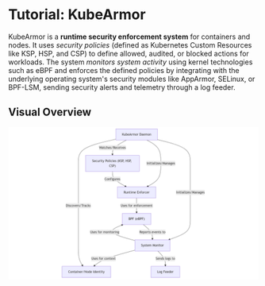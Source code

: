 # Tutorial: KubeArmor

KubeArmor is a **runtime security enforcement system** for containers and nodes.
It uses _security policies_ (defined as Kubernetes Custom Resources like KSP, HSP, and CSP)
to define allowed, audited, or blocked actions for workloads.
The system _monitors system activity_ using kernel technologies such as eBPF
and enforces the defined policies by integrating with the underlying operating system's
security modules like AppArmor, SELinux, or BPF-LSM, sending security alerts
and telemetry through a log feeder.

## Visual Overview

<img src="../.gitbook/assets/wiki/kubearmor_overview.png" class="center" alt="">
